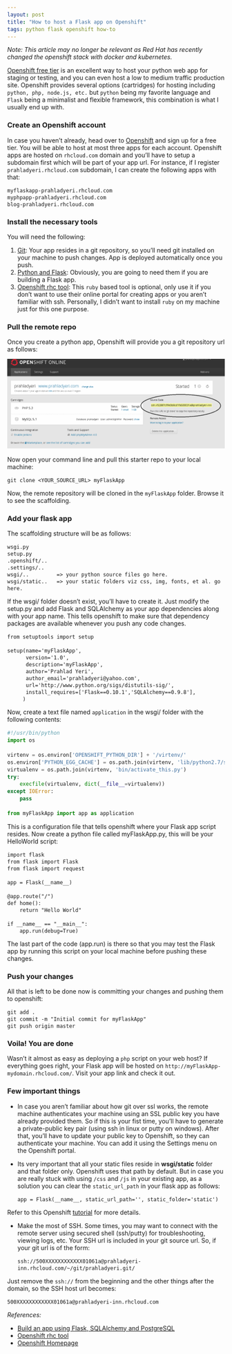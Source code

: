 ```yaml
---
layout: post
title: "How to host a Flask app on Openshift"
tags: python flask openshift how-to
---
```


*Note: This article may no longer be relevant as Red Hat has recently changed the openshift stack with docker and kubernetes.*

[Openshift free tier](https://www.openshift.com/) is an excellent way to host your python web app for staging or testing, and you can even host a low to medium traffic production site. Openshift provides several options (cartridges) for hosting including `python, php, node.js, etc.` but `python` being my favorite language and `Flask` being a minimalist and flexible framework, this combination is what I usually end up with.<!--more-->

### Create an Openshift account

In case you haven’t already, head over to [Openshift](https://www.openshift.com/) and sign up for a free tier. You will be able to host at most three apps for each account. Openshift apps are hosted on `rhcloud.com` domain and you’ll have to setup a subdomain first which will be part of your app url. For instance, if I register `prahladyeri.rhcloud.com` subdomain, I can create the following apps with that:

	myflaskapp-prahladyeri.rhcloud.com
	myphpapp-prahladyeri.rhcloud.com
	blog-prahladyeri.rhcloud.com

### Install the necessary tools

You will need the following:

1.  [Git](git-scm.com/): Your app resides in a git repository, so you’ll need git installed on your machine to push changes. App is deployed automatically once you push.
2.  [Python and Flask](http://python.org): Obviously, you are going to need them if you are building a Flask app.
3.  [Openshift rhc tool](https://rubygems.org/gems/rhc): This `ruby` based tool is optional, only use it if you don’t want to use their online portal for creating apps or you aren’t familiar with ssh. Personally, I didn’t want to install `ruby` on my machine just for this one purpose.

### Pull the remote repo

Once you create a python app, Openshift will provide you a git repository url as follows:

![Openshift git url](/uploads/old/openshift-git-repo.png)

Now open your command line and pull this starter repo to your local machine:

	git clone <YOUR_SOURCE_URL> myFlaskApp

Now, the remote repository will be cloned in the `myFlaskApp` folder. Browse it to see the scaffolding.

### Add your flask app

The scaffolding structure will be as follows:

	wsgi.py
	setup.py
	.openshift/..
	.settings/..
	wsgi/..         => your python source files go here.
	wsgi/static..   => your static folders viz css, img, fonts, et al. go here.

If the wsgi/ folder doesn’t exist, you’ll have to create it. Just modify the setup.py and add Flask and SQLAlchemy as your app dependencies along with your app name. This tells openshift to make sure that dependency packages are available whenever you push any code changes.

	from setuptools import setup

	setup(name='myFlaskApp',
		  version='1.0',
		  description='myFlaskApp',
		  author='Prahlad Yeri',
		  author_email='prahladyeri@yahoo.com',
		  url='http://www.python.org/sigs/distutils-sig/',
		  install_requires=['Flask==0.10.1','SQLAlchemy==0.9.8'],
		 )

Now, create a text file named `application` in the wsgi/ folder with the following contents:

```python
#!/usr/bin/python
import os

virtenv = os.environ['OPENSHIFT_PYTHON_DIR'] + '/virtenv/'
os.environ['PYTHON_EGG_CACHE'] = os.path.join(virtenv, 'lib/python2.7/site-packages')
virtualenv = os.path.join(virtenv, 'bin/activate_this.py')
try:
	execfile(virtualenv, dict(__file__=virtualenv))
except IOError:
	pass

from myFlaskApp import app as application       
```

This is a configuration file that tells openshift where your Flask app script resides. Now create a python file called myFlaskApp.py, this will be your HelloWorld script:

	import flask
	from flask import Flask
	from flask import request

	app = Flask(__name__)

	@app.route("/")
	def home():
		return "Hello World"

	if __name__ == "__main__":
		app.run(debug=True)

The last part of the code (app.run) is there so that you may test the Flask app by running this script on your local machine before pushing these changes.

### Push your changes

All that is left to be done now is committing your changes and pushing them to openshift:

	git add .
	git commit -m "Initial commit for myFlaskApp"
	git push origin master

### Voila! You are done

Wasn’t it almost as easy as deploying a `php` script on your web host? If everything goes right, your Flask app will be hosted on `http://myFlaskApp-mydomain.rhcloud.com/`. Visit your app link and check it out.

### Few important things

-   In case you aren’t familiar about how git over ssl works, the remote machine authenticates your machine using an SSL public key you have already provided them. So if this is your fist time, you’ll have to generate a private-public key pair (using ssh in linux or putty on windows). After that, you’ll have to update your public key to Openshift, so they can authenticate your machine. You can add it using the Settings menu on the Openshift portal.
-   Its very important that all your static files reside in **wsgi/static** folder and that folder only. Openshift uses that path by default. But in case you are really stuck with using `/css` and `/js` in your existing app, as a solution you can clear the `static_url_path` in your flask app as follows:

		app = Flask(__name__, static_url_path='', static_folder='static')
        
Refer to this Openshift [tutorial](https://blog.openshift.com/build-your-app-on-openshift-using-flask-sqlalchemy-and-postgresql-92/) for more details.

-   Make the most of SSH. Some times, you may want to connect with the remote server using secured shell (ssh/putty) for troubleshooting, viewing logs, etc. Your SSH url is included in your git source url. So, if your git url is of the form:

		ssh://500XXXXXXXXXXXX01061a@prahladyeri-inn.rhcloud.com/~/git/prahladyeri.git/
            
Just remove the `ssh://` from the beginning and the other things after the domain, so the SSH host url becomes:

	500XXXXXXXXXXXX01061a@prahladyeri-inn.rhcloud.com
        
*References:*

-   [Build an app using Flask, SQLAlchemy and PostgreSQL](https://blog.openshift.com/build-your-app-on-openshift-using-flask-sqlalchemy-and-postgresql-92/)
-   [Openshift rhc tool](https://rubygems.org/gems/rhc)
-   [Openshift Homepage](https://www.openshift.com/)
